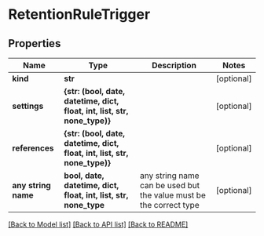 # RetentionRuleTrigger


## Properties
Name | Type | Description | Notes
------------ | ------------- | ------------- | -------------
**kind** | **str** |  | [optional] 
**settings** | **{str: (bool, date, datetime, dict, float, int, list, str, none_type)}** |  | [optional] 
**references** | **{str: (bool, date, datetime, dict, float, int, list, str, none_type)}** |  | [optional] 
**any string name** | **bool, date, datetime, dict, float, int, list, str, none_type** | any string name can be used but the value must be the correct type | [optional]

[[Back to Model list]](../README.md#documentation-for-models) [[Back to API list]](../README.md#documentation-for-api-endpoints) [[Back to README]](../README.md)


